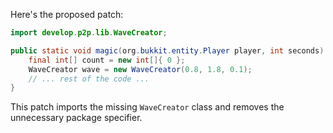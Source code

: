 Here's the proposed patch:

```java
import develop.p2p.lib.WaveCreator;

public static void magic(org.bukkit.entity.Player player, int seconds) {
    final int[] count = new int[]{ 0 };
    WaveCreator wave = new WaveCreator(0.8, 1.8, 0.1);
    // ... rest of the code ...
}
```

This patch imports the missing `WaveCreator` class and removes the unnecessary package specifier.